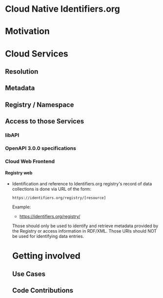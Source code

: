 # Cloud Native Identifiers.org
# Motivation

# Cloud Services

## Resolution

## Metadata

## Registry / Namespace

## Access to those Services

### libAPI

### OpenAPI 3.0.0 specifications

### Cloud Web Frontend

#### Registry web

- Identification and reference to Identifiers.org registry's record of data collections is done via URL of the form:

    `https://identifiers.org/registry/[resource]`

    Example:

    - https://identifiers.org/registry/

    Those should only be used to identify and retrieve metadata provided by the Registry or access information in RDF/XML. Those URIs should NOT be used for identifying data entries.

    # Getting involved

    ## Use Cases

    ## Code Contributions

